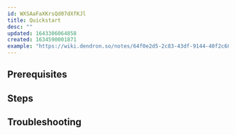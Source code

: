 ```yaml
---
id: WXSAaFaXKrsQd07dXfKJl
title: Quickstart
desc: ""
updated: 1643306064858
created: 1634590001871
example: "https://wiki.dendron.so/notes/64f0e2d5-2c83-43df-9144-40f2c68935aa.html#steps"
---
```


## Prerequisites

<!-- What needs to be done beforehand -->

## Steps

<!-- How to run -->

## Troubleshooting

<!-- Common issues -->
